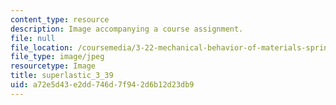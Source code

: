 ```yaml
---
content_type: resource
description: Image accompanying a course assignment.
file: null
file_location: /coursemedia/3-22-mechanical-behavior-of-materials-spring-2008/a72e5d43e2dd746d7f942d6b12d23db9_superlastic_3_39.jpg
file_type: image/jpeg
resourcetype: Image
title: superlastic_3_39
uid: a72e5d43-e2dd-746d-7f94-2d6b12d23db9
---
```

